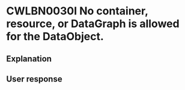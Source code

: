 # CWLBN0030I No container, resource, or DataGraph is allowed for the DataObject.

## Explanation

## User response